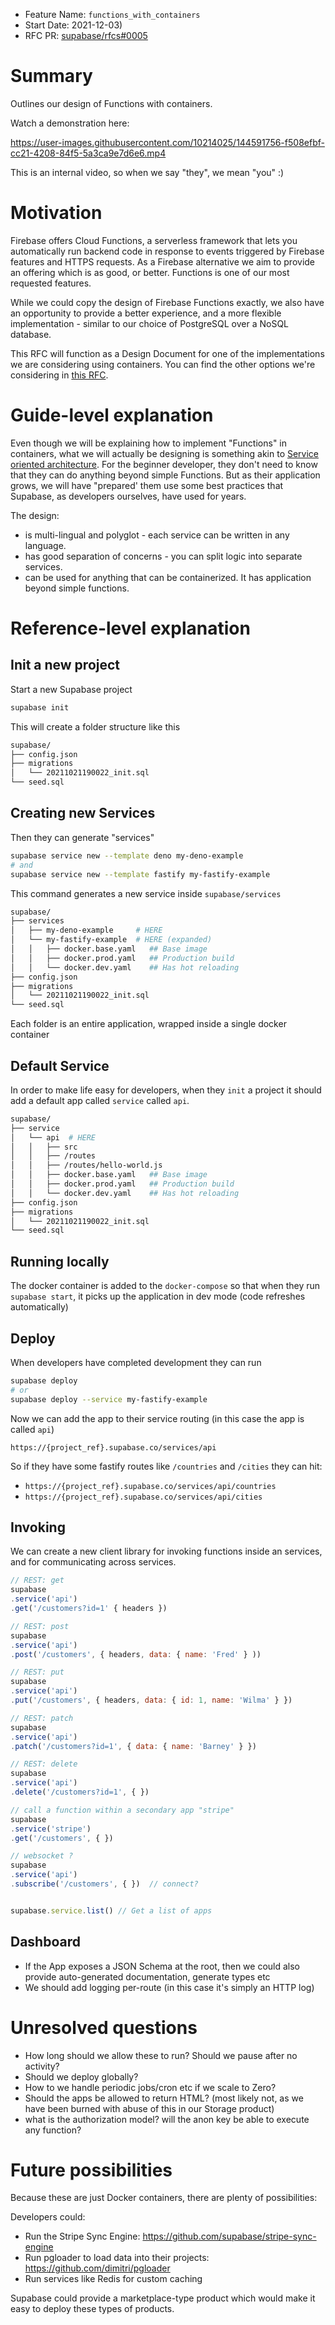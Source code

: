 - Feature Name: `functions_with_containers`
- Start Date: 2021-12-03)
- RFC PR: [supabase/rfcs#0005](https://github.com/supabase/rfcs/pull/0005)

# Summary
[summary]: #summary

Outlines our design of Functions with containers.

Watch a demonstration here:

https://user-images.githubusercontent.com/10214025/144591756-f508efbf-cc21-4208-84f5-5a3ca9e7d6e6.mp4


This is an internal video, so when we say "they", we mean "you" :)

# Motivation
[motivation]: #motivation

Firebase offers Cloud Functions, a serverless framework that lets you automatically run backend code in response to events triggered by Firebase features and HTTPS requests. As a Firebase alternative we aim to provide an offering which is as good, or better. Functions is one of our most requested features.

While we could copy the design of Firebase Functions exactly, we also have an opportunity to provide a better experience, and a more flexible implementation - similar to our choice of PostgreSQL over a NoSQL database.

This RFC will function as a Design Document for one of the implementations we are considering using containers. You can find the other options we're considering in [this RFC](https://github.com/supabase/rfcs/blob/rfc/functions/rfc/0004-functions.md).

# Guide-level explanation
[guide-level-explanation]: #guide-level-explanation

Even though we will be explaining how to implement "Functions" in containers, what we will actually be designing is something akin to [Service oriented architecture](https://en.wikipedia.org/wiki/Service-oriented_architecture). For the beginner developer, they don't need to know that they can do anything beyond simple Functions. But as their application grows, we will have "prepared' them use some best practices that Supabase, as developers ourselves, have used for years.

The design:

- is multi-lingual and polyglot - each service can be written in any language.
- has good separation of concerns - you can split logic into separate services.
- can be used for anything that can be containerized. It has application beyond simple functions.


# Reference-level explanation
[reference-level-explanation]: #reference-level-explanation

## Init a new project

Start a new Supabase project

```bash
supabase init
```

This will create a folder structure like this

```bash
supabase/
├── config.json
├── migrations
│   └── 20211021190022_init.sql
└── seed.sql
```

## Creating new Services

Then they can generate "services"

```bash
supabase service new --template deno my-deno-example
# and
supabase service new --template fastify my-fastify-example
```

This command generates a new service inside `supabase/services`

```bash
supabase/
├── services
│   ├── my-deno-example     # HERE
│   └── my-fastify-example  # HERE (expanded)
│   │   ├── docker.base.yaml   ## Base image 
│   │   ├── docker.prod.yaml   ## Production build
│   │   └── docker.dev.yaml    ## Has hot reloading
├── config.json
├── migrations
│   └── 20211021190022_init.sql
└── seed.sql
```

Each folder is an entire application, wrapped inside a single docker container


## Default Service

In order to make life easy for developers, when they `init` a project it should add a default app called `service` called `api`. 

```bash
supabase/
├── service
│   └── api  # HERE
│   │   ├── src 
│   │   ├── /routes 
│   │   ├── /routes/hello-world.js 
│   │   ├── docker.base.yaml   ## Base image 
│   │   ├── docker.prod.yaml   ## Production build
│   │   └── docker.dev.yaml    ## Has hot reloading
├── config.json
├── migrations
│   └── 20211021190022_init.sql
└── seed.sql
```
## Running locally

The docker container is added to the `docker-compose` so that when they run `supabase start`, it picks up the application in dev mode (code refreshes automatically)


## Deploy

When developers have completed development they can run

```bash
supabase deploy
# or 
supabase deploy --service my-fastify-example
```

Now we can add the app to their service routing (in this case the app is called `api`)

`https://{project_ref}.supabase.co/services/api`

So if they have some fastify routes like `/countries` and `/cities` they can hit:

- `https://{project_ref}.supabase.co/services/api/countries`
- `https://{project_ref}.supabase.co/services/api/cities`



## Invoking

We can create a new client library for invoking functions inside an services, and for communicating across services.

```js
// REST: get
supabase
.service('api')
.get('/customers?id=1' { headers })

// REST: post
supabase
.service('api')
.post('/customers', { headers, data: { name: 'Fred' } ))

// REST: put
supabase
.service('api')
.put('/customers', { headers, data: { id: 1, name: 'Wilma' } })

// REST: patch
supabase
.service('api')
.patch('/customers?id=1', { data: { name: 'Barney' } })

// REST: delete
supabase
.service('api')
.delete('/customers?id=1', { })

// call a function within a secondary app "stripe"
supabase
.service('stripe')
.get('/customers', { })

// websocket ?
supabase
.service('api')
.subscribe('/customers', { })  // connect?


supabase.service.list() // Get a list of apps
```

## Dashboard

- If the App exposes a JSON Schema at the root, then we could also provide auto-generated documentation, generate types etc
- We should add logging per-route (in this case it's simply an HTTP log)


# Unresolved questions
[unresolved-questions]: #unresolved-questions

- How long should we allow these to run? Should we pause after no activity?
- Should we deploy globally?
- How to we handle periodic jobs/cron etc if we scale to Zero?
- Should the apps be allowed to return HTML? (most likely not, as we have been burned with abuse of this in our Storage product)
- what is the authorization model? will the anon key be able to execute any function?

# Future possibilities
[future-possibilities]: #future-possibilities

Because these are just Docker containers, there are plenty of possibilities:

Developers could:

- Run the Stripe Sync Engine: https://github.com/supabase/stripe-sync-engine
- Run pgloader to load data into their projects: https://github.com/dimitri/pgloader
- Run services like Redis for custom caching

Supabase could provide a marketplace-type product which would make it easy to deploy these types of products.